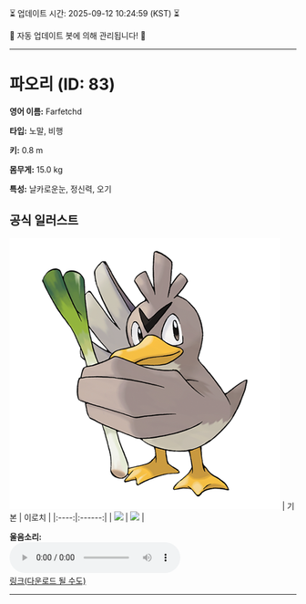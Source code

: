 
⏳ 업데이트 시간: 2025-09-12 10:24:59 (KST) ⏳

🤖 자동 업데이트 봇에 의해 관리됩니다! 🤖

---

# 파오리 (ID: 83)
**영어 이름:** Farfetchd

**타입:** 노말, 비행

**키:** 0.8 m

**몸무게:** 15.0 kg

**특성:** 날카로운눈, 정신력, 오기

## 공식 일러스트
![](https://raw.githubusercontent.com/PokeAPI/sprites/master/sprites/pokemon/other/official-artwork/83.png)
| 기본 | 이로치 |
|:----:|:------:|
| <img src="http://play.pokemonshowdown.com/sprites/ani/farfetchd.gif" width="200"> | <img src="http://play.pokemonshowdown.com/sprites/ani-shiny/farfetchd.gif" width="200"> |

**울음소리:**<br><audio controls src="https://raw.githubusercontent.com/PokeAPI/cries/main/cries/pokemon/latest/83.ogg"></audio><br> [링크(다운로드 될 수도)](https://raw.githubusercontent.com/PokeAPI/cries/main/cries/pokemon/latest/83.ogg)


---
